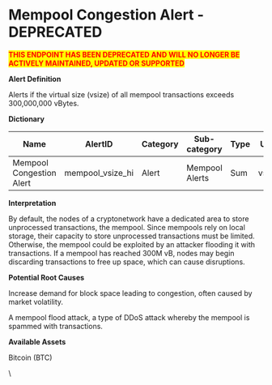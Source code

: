 # Mempool Congestion Alert - DEPRECATED

<mark style="color:red;">**THIS ENDPOINT HAS BEEN DEPRECATED AND WILL NO LONGER BE ACTIVELY MAINTAINED, UPDATED OR SUPPORTED**</mark>

**Alert Definition**

Alerts if the virtual size (vsize) of all mempool transactions exceeds 300,000,000 vBytes.

**Dictionary**

| Name                      | AlertID            | Category | Sub-category   | Type | Unit  | Interval |
| ------------------------- | ------------------ | -------- | -------------- | ---- | ----- | -------- |
| Mempool Congestion Alert  | mempool\_vsize\_hi | Alert    | Mempool Alerts | Sum  | vsize | Ad hoc   |

**Interpretation**

By default, the nodes of a cryptonetwork have a dedicated area to store unprocessed transactions, the mempool. Since mempools rely on local storage, their capacity to store unprocessed transactions must be limited. Otherwise, the mempool could be exploited by an attacker flooding it with transactions. If a mempool has reached 300M vB, nodes may begin discarding transactions to free up space, which can cause disruptions.

**Potential Root Causes**

Increase demand for block space leading to congestion, often caused by market volatility.

A mempool flood attack, a type of DDoS attack whereby the mempool is spammed with transactions.

**Available Assets**&#x20;

Bitcoin (BTC)

\
